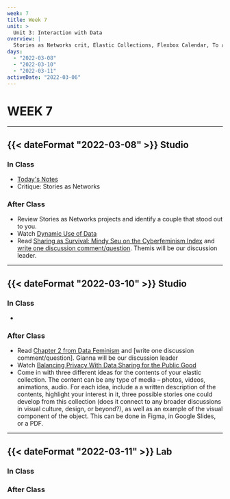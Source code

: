 ```yaml
---
week: 7
title: Week 7
unit: >
  Unit 3: Interaction with Data
overview: |
  Stories as Networks crit, Elastic Collections, Flexbox Calendar, To a hammer everything is a nail, JavaScript, Farewell, world
days:
  - "2022-03-08"
  - "2022-03-10"
  - "2022-03-11"
activeDate: "2022-03-06"
---
```

# WEEK 7

---

## {{< dateFormat "2022-03-08" >}} Studio

### In Class
* [Today's Notes](https://docs.google.com/document/d/1Un3vjMIJN4I1Jq7rvW8sBCIPOyM7PUSVnkidNcMvMk8/edit?usp=sharing)
* Critique: Stories as Networks

### After Class
* Review Stories as Networks projects and identify a couple that stood out to you.
* Watch [Dynamic Use of Data](https://vimeo.com/showcase/8025633/video/518366983)
* Read [Sharing as Survival: Mindy Seu on the Cyberfeminism Index](https://walkerart.org/magazine/sharing-as-survival-mindy-seu-cyberfeminism-index) and [write one discussion comment/question](https://docs.google.com/document/d/1MbagYbj95h-gXEFXO7WvLw0KlJpw7-qI-DmJ5fUUuY0/edit?usp=sharing). Themis will be our discussion leader.

---

## {{< dateFormat "2022-03-10" >}} Studio

### In Class
* 

### After Class
* Read [Chapter 2 from Data Feminism](https://data-feminism.mitpress.mit.edu/pub/ei7cogfn/release/2?readingCollection=0cd867ef) and [write one discussion comment/question]. Gianna will be our discussion leader
* Watch [Balancing Privacy With Data Sharing for the Public Good](https://vimeo.com/showcase/8025633/video/518426783)
* Come in with three different ideas for the contents of your elastic collection. The content can be any type of media – photos, videos, animations, audio. For each idea, include a a written description of the contents, highlight your interest in it, three possible stories one could develop from this collection (does it connect to any broader discussions in visual culture, design, or beyond?), as well as an example of the visual component of the object. This can be done in Figma, in Google Slides, or a PDF.

---

## {{< dateFormat "2022-03-11" >}} Lab

### In Class

### After Class
